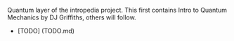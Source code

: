 Quantum layer of the intropedia project. This first contains Intro to Quantum Mechanics by DJ Griffiths, others will follow.

- [TODO] (TODO.md)